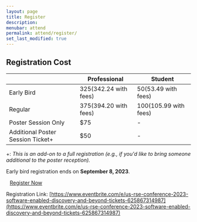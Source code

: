```yaml
---
layout: page
title: Register
description: 
menubar: attend
permalink: attend/register/
set_last_modified: true
---
```


## Registration Cost


|   | Professional | Student |
| - | ------------ | ------- |
| Early Bird | $325 ($342.24 with fees) | $50 ($53.49 with fees) |
| Regular | $375 ($394.20 with fees) | $100 ($105.99 with fees) |
| Poster Session Only | $75 | - |
| Additional Poster Session Ticket+ | $50 | - |

+: _This is an add-on to a full registration (e.g., if you'd like to bring someone additional to the poster reception)._

Early bird registration ends on **September 8, 2023**.

<a type="button" style="margin:auto 10px; -webkit-appearance: none;" class="btn btn-dark btn-lg" href="https://www.eventbrite.com/e/us-rse-conference-2023-software-enabled-discovery-and-beyond-tickets-625867314987" target="_blank">
    Register Now
</a>

Registration Link: [https://www.eventbrite.com/e/us-rse-conference-2023-software-enabled-discovery-and-beyond-tickets-625867314987](https://www.eventbrite.com/e/us-rse-conference-2023-software-enabled-discovery-and-beyond-tickets-625867314987)
